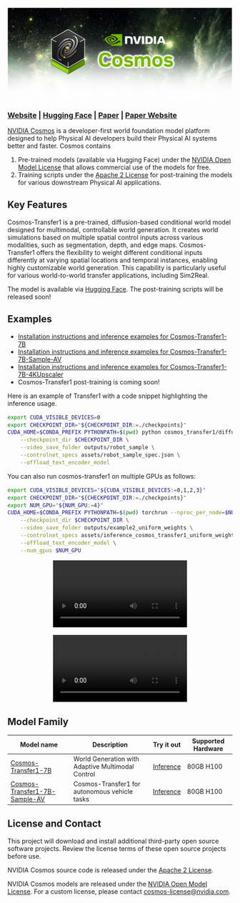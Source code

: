<p align="center">
    <img src="assets/nvidia-cosmos-header.png" alt="NVIDIA Cosmos Header">
</p>

### [Website](https://www.nvidia.com/en-us/ai/cosmos/) | [Hugging Face](https://huggingface.co/collections/nvidia/cosmos-transfer1-67c9d328196453be6e568d3e) | [Paper](https://arxiv.org/abs/2501.03575) | [Paper Website](https://research.nvidia.com/labs/dir/cosmos_transfer1/)

[NVIDIA Cosmos](https://www.nvidia.com/cosmos/) is a developer-first world foundation model platform designed to help Physical AI developers build their Physical AI systems better and faster. Cosmos contains

1. Pre-trained models (available via Hugging Face) under the [NVIDIA Open Model License](https://www.nvidia.com/en-us/agreements/enterprise-software/nvidia-open-model-license/) that allows commercial use of the models for free.
2. Training scripts under the [Apache 2 License](https://www.apache.org/licenses/LICENSE-2.0) for post-training the models for various downstream Physical AI applications.

## Key Features

Cosmos-Transfer1 is a pre-trained, diffusion-based conditional world model designed for multimodal, controllable world generation. It creates world simulations based on multiple spatial control inputs across various modalities, such as segmentation, depth, and edge maps. Cosmos-Transfer1 offers the flexibility to weight different conditional inputs differently at varying spatial locations and temporal instances, enabling highly customizable world generation. This capability is particularly useful for various world-to-world transfer applications, including Sim2Real.

The model is available via [Hugging Face](https://huggingface.co/collections/nvidia/cosmos-transfer1-67c9d328196453be6e568d3e). The post-training scripts will be released soon!

## Examples

* [Installation instructions and inference examples for Cosmos-Transfer1-7B](examples/inference_cosmos_transfer1_7b.md)
* [Installation instructions and inference examples for Cosmos-Transfer1-7B-Sample-AV](examples/inference_cosmos_transfer1_7b_sample_av.md)
* [Installation instructions and inference examples for Cosmos-Transfer1-7B-4KUpscaler](examples/inference_cosmos_transfer1_7b_4kupscaler.md)
* Cosmos-Transfer1 post-training is coming soon!

Here is an example of Transfer1 with a code snippet highlighting the inference usage.

```bash
export CUDA_VISIBLE_DEVICES=0
export CHECKPOINT_DIR="${CHECKPOINT_DIR:=./checkpoints}"
CUDA_HOME=$CONDA_PREFIX PYTHONPATH=$(pwd) python cosmos_transfer1/diffusion/inference/transfer.py \
    --checkpoint_dir $CHECKPOINT_DIR \
    --video_save_folder outputs/robot_sample \
    --controlnet_specs assets/robot_sample_spec.json \
    --offload_text_encoder_model
```

You can also run cosmos-transfer1 on multiple GPUs as follows:

```bash
export CUDA_VISIBLE_DEVICES="${CUDA_VISIBLE_DEVICES:=0,1,2,3}"
export CHECKPOINT_DIR="${CHECKPOINT_DIR:=./checkpoints}"
export NUM_GPU="${NUM_GPU:=4}"
CUDA_HOME=$CONDA_PREFIX PYTHONPATH=$(pwd) torchrun --nproc_per_node=$NUM_GPU --nnodes=1 --node_rank=0 cosmos_transfer1/diffusion/inference/transfer.py \
    --checkpoint_dir $CHECKPOINT_DIR \
    --video_save_folder outputs/example2_uniform_weights \
    --controlnet_specs assets/inference_cosmos_transfer1_uniform_weights.json \
    --offload_text_encoder_model \
    --num_gpus $NUM_GPU
```

<p align="center">
<video src="https://github.com/user-attachments/assets/54994029-18a9-4e79-859b-e6325179fdb7">
  Your browser does not support the video tag.
</video>
</p>

<p align="center">
<video src="https://github.com/user-attachments/assets/55daed44-5a2d-4af1-b547-e610f5ff32c6">
  Your browser does not support the video tag.
</video>
</p>

## Model Family

| Model name | Description | Try it out | Supported Hardware |
|------------|----------|----------|----------|
| [Cosmos-Transfer1-7B](https://huggingface.co/nvidia/Cosmos-Transfer1-7B) | World Generation with Adaptive Multimodal Control |[Inference](examples/inference_cosmos_transfer1_7b.md)   | 80GB H100 |
| [Cosmos-Transfer1-7B-Sample-AV](https://huggingface.co/nvidia/Cosmos-Transfer1-7B-Sample-AV) | Cosmos-Transfer1 for autonomous vehicle tasks | [Inference](examples/inference_cosmos_transfer1_7b_sample_av.md) | 80GB H100 |


## License and Contact

This project will download and install additional third-party open source software projects. Review the license terms of these open source projects before use.

NVIDIA Cosmos source code is released under the [Apache 2 License](https://www.apache.org/licenses/LICENSE-2.0).

NVIDIA Cosmos models are released under the [NVIDIA Open Model License](https://www.nvidia.com/en-us/agreements/enterprise-software/nvidia-open-model-license). For a custom license, please contact [cosmos-license@nvidia.com](mailto:cosmos-license@nvidia.com).
